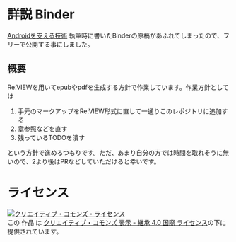 # 詳説 Binder

[Androidを支える技術](https://github.com/karino2/AndroidSupportTech) 執筆時に書いたBinderの原稿があふれてしまったので、フリーで公開する事にしました。

## 概要

Re:VIEWを用いてepubやpdfを生成する方針で作業しています。作業方針としては

1. 手元のマークアップをRe:VIEW形式に直して一通りこのレポジトリに追加する
2. 章参照などを直す
3. 残っているTODOを潰す

という方針で進めるつもりです。ただ、あまり自分の方では時間を取れそうに無いので、2より後はPRなどしていただけると幸いです。

# ライセンス

<a rel="license" href="http://creativecommons.org/licenses/by-sa/4.0/"><img alt="クリエイティブ・コモンズ・ライセンス" style="border-width:0" src="https://i.creativecommons.org/l/by-sa/4.0/88x31.png" /></a><br />この 作品 は <a rel="license" href="http://creativecommons.org/licenses/by-sa/4.0/">クリエイティブ・コモンズ 表示 - 継承 4.0 国際 ライセンス</a>の下に提供されています。



